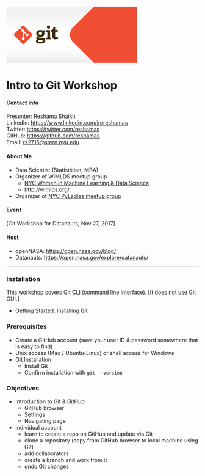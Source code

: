 ![git logo](images/git.png)

# Intro to Git Workshop

#### Contact Info
Presenter:  Reshama Shaikh  
LinkedIn:  https://www.linkedin.com/in/reshamas   
Twitter:  https://twitter.com/reshamas  
GitHub:  https://github.com/reshamas  
Email:   rs2715@stern.nyu.edu  

#### About Me
* Data Scientist (Statistician, MBA)
* Organizer of WiMLDS meetup group
     - [NYC Women in Machine Learning & Data Science](http://www.meetup.com/NYC-Women-in-Machine-Learning-Data-Science/)
     - http://wimlds.org/
* Organizer of [NYC PyLadies meetup group](https://www.meetup.com/NYC-PyLadies/)

#### Event
[Git Workshop for Datanauts, Nov 27, 2017]

#### Host
* openNASA:  https://open.nasa.gov/blog/  
* Datanauts:  https://open.nasa.gov/explore/datanauts/ 

---

### Installation
This workshop covers Git CLI (command line interface).  [It does not use Git GUI.]  
* [Getting Started:  Installing Git](https://git-scm.com/book/en/v2/Getting-Started-Installing-Git)

### Prerequisites
* Create a GitHub account (save your user ID & password somewhere that is easy to find)
* Unix access (Mac / Ubuntu-Linux) or shell access for Windows
* Git Installation
  - Install Git
  - Confirm installation with `git --version`

### Objectives
* Introduction to Git & GitHub
     - GitHub browser
     - Settings
     - Navigating page
* Individual account  
     - learn to create a repo on GitHub and update via Git
     - clone a repository (copy from GitHub browser to local machine using Git)
     - add collaborators 
     - create a branch and work from it
     - undo Git changes
     
 

